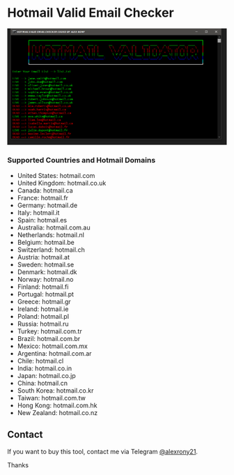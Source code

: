 # Hotmail Valid Email Checker

![image](https://raw.githubusercontent.com/alexrony21/Hotmail-Valid-Email-Checker/main/Hotmail_Valid_Email_Checker.png)

### Supported Countries and Hotmail Domains

- United States: hotmail.com
- United Kingdom: hotmail.co.uk
- Canada: hotmail.ca
- France: hotmail.fr
- Germany: hotmail.de
- Italy: hotmail.it
- Spain: hotmail.es
- Australia: hotmail.com.au
- Netherlands: hotmail.nl
- Belgium: hotmail.be
- Switzerland: hotmail.ch
- Austria: hotmail.at
- Sweden: hotmail.se
- Denmark: hotmail.dk
- Norway: hotmail.no
- Finland: hotmail.fi
- Portugal: hotmail.pt
- Greece: hotmail.gr
- Ireland: hotmail.ie
- Poland: hotmail.pl
- Russia: hotmail.ru
- Turkey: hotmail.com.tr
- Brazil: hotmail.com.br
- Mexico: hotmail.com.mx
- Argentina: hotmail.com.ar
- Chile: hotmail.cl
- India: hotmail.co.in
- Japan: hotmail.co.jp
- China: hotmail.cn
- South Korea: hotmail.co.kr
- Taiwan: hotmail.com.tw
- Hong Kong: hotmail.com.hk
- New Zealand: hotmail.co.nz

## Contact

If you want to buy this tool, contact me via Telegram [@alexrony21](https://t.me/alexrony21).

Thanks
